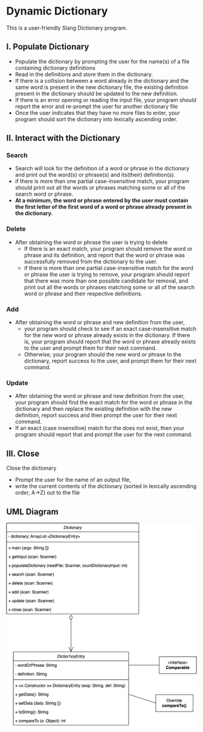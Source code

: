 # Dynamic Dictionary
This is a user-friendly Slang Dictionary program. 
## I. Populate Dictionary
- Populate the dictionary by prompting the user for the name(s) of a file containing dictionary definitions
- Read in the definitions and store them in the dictionary.
- If there is a collision between a word already in the dictionary and the same word is present in the new dictionary file, the existing definition present in the dictionary should be updated to the new definition.
- If there is an error opening or reading the input file, your program should report the error and re-prompt the user for another dictionary file
- Once the user indicates that they have no more files to enter, your program should sort the dictionary into lexically ascending order.
## II. Interact with the Dictionary
### Search
- Search will look for the definition of a word or phrase in the dictionary and print out the word(s) or phrase(s) and its(their) definition(s).
- if there is more than one partial case-insensitive match, your program should print out all the words or phrases matching some or all of the search word or phrase.
- **At a minimum, the word or phrase entered by the user must contain the first letter of the first word of a word or phrase already present in the dictionary.**
### Delete
- After obtaining the word or phrase the user is trying to delete
  - If there is an exact match, your program should remove the word or phrase and its definition, and report that the word or phrase was successfully removed from the dictionary to the user.
  - if there is more than one partial case-insensitive match for the word or phrase the user is trying to remove, your program should report that there was more than one possible candidate for removal, and print out all the words or phrases matching some or all of the search word or phrase and their respective definitions.

### Add
- After obtaining the word or phrase and new definition from the user, 
  - your program should check to see if an exact case-insensitive match for the new word or phrase already exists in the dictionary. If there is, your program should report that the word or phrase already exists to the user and prompt them for their next command. 
  - Otherwise, your program should the new word or phrase to the dictionary, report success to the user, and prompt them for their next command.
### Update
- After obtaining the word or phrase and new definition from the user, your program should find the exact match for the word or phrase
 in the dictionary and then replace the existing definition with the new definition, report success and then prompt the user for their next command. 
- If an exact (case insensitive) match for the does not exist, then your program should report that and prompt the user for the next command.
## III. Close
Close the dictionary
- Prompt the user for the name of an output file,
- write the current contents of the dictionary (sorted in lexically ascending order, A→Z) out to the file
## UML Diagram
![UML](UML.png)
